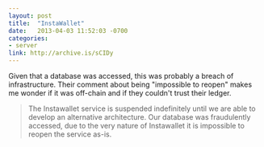 ```yaml
---
layout: post
title:  "InstaWallet"
date:   2013-04-03 11:52:03 -0700
categories:
- server
link: http://archive.is/sCIDy
---
```

Given that a database was accessed, this was probably a breach of infrastructure. Their comment about being "impossible to reopen" makes me wonder if it was off-chain and if they couldn't trust their ledger.

> The Instawallet service is suspended indefinitely until we are able to develop an alternative architecture. Our database was fraudulently accessed, due to the very nature of Instawallet it is impossible to reopen the service as-is.
